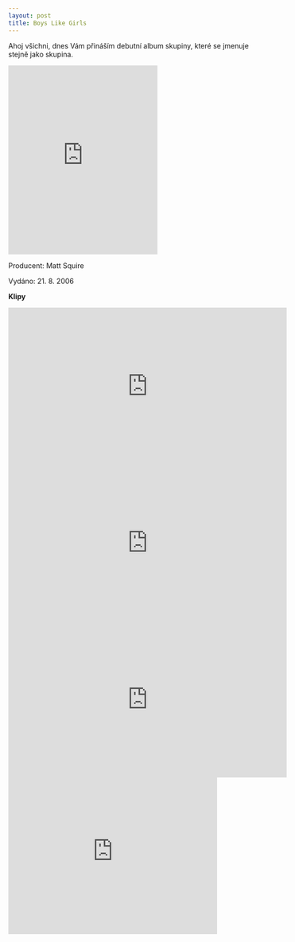 ```yaml
---
layout: post
title: Boys Like Girls
---
```


Ahoj všichni,
dnes Vám přináším debutní album skupiny, které se jmenuje stejně jako skupina.

<iframe src="https://embed.spotify.com/?uri=spotify%3Aalbum%3A4WqgusSAgXkrjbXzqdBY68" width="300" height="380" frameborder="0" allowtransparency="true"></iframe>

Producent: Matt Squire

Vydáno: 21. 8. 2006

**Klipy**
<iframe width="560" height="315" src="https://www.youtube.com/embed/JGPgxoIPY6Q" frameborder="0" allowfullscreen></iframe>

<iframe width="560" height="315" src="https://www.youtube.com/embed/hYNznNBeDnQ" frameborder="0" allowfullscreen></iframe>

<iframe width="560" height="315" src="https://www.youtube.com/embed/ytLzxl4-mLw" frameborder="0" allowfullscreen></iframe>

<iframe width="420" height="315" src="https://www.youtube.com/embed/o-nAveO7wqk" frameborder="0" allowfullscreen></iframe>
